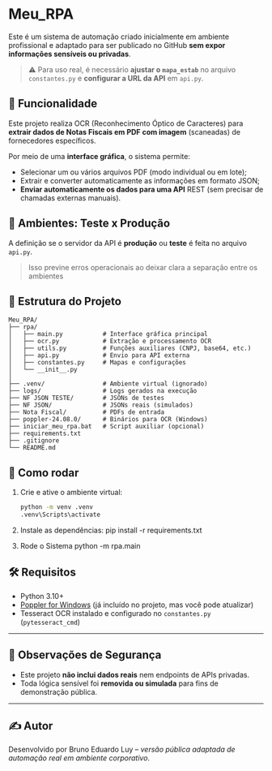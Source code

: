 # Meu_RPA

Este é um sistema de automação criado inicialmente em ambiente profissional e adaptado para ser publicado no GitHub **sem expor informações sensíveis ou privadas**. 

> ⚠️ Para uso real, é necessário **ajustar o `mapa_estab`** no arquivo `constantes.py` e **configurar a URL da API** em `api.py`.


## 🧠 Funcionalidade

Este projeto realiza OCR (Reconhecimento Óptico de Caracteres) para **extrair dados de Notas Fiscais em PDF com imagem** (scaneadas) de fornecedores específicos.

Por meio de uma **interface gráfica**, o sistema permite:

- Selecionar um ou vários arquivos PDF (modo individual ou em lote);
- Extrair e converter automaticamente as informações em formato JSON;
- **Enviar automaticamente os dados para uma API** REST (sem precisar de chamadas externas manuais).

## 🔁 Ambientes: Teste x Produção

A definição se o servidor da API é **produção** ou **teste** é feita no arquivo `api.py`.

> Isso previne erros operacionais ao deixar clara a separação entre os ambientes

## 📁 Estrutura do Projeto

```
Meu_RPA/
├── rpa/
│   ├── main.py           # Interface gráfica principal
│   ├── ocr.py            # Extração e processamento OCR
│   ├── utils.py          # Funções auxiliares (CNPJ, base64, etc.)
│   ├── api.py            # Envio para API externa
│   ├── constantes.py     # Mapas e configurações
│   └── __init__.py
│
├── .venv/                # Ambiente virtual (ignorado)
├── logs/                 # Logs gerados na execução
├── NF JSON TESTE/        # JSONs de testes
├── NF JSON/              # JSONs reais (simulados)
├── Nota Fiscal/          # PDFs de entrada
├── poppler-24.08.0/      # Binários para OCR (Windows)
├── iniciar_meu_rpa.bat   # Script auxiliar (opcional)
├── requirements.txt
├── .gitignore
└── README.md
```

## 🚀 Como rodar

1. Crie e ative o ambiente virtual:
   ```bash
   python -m venv .venv
   .venv\Scripts\activate

2. Instale as dependências:
    pip install -r requirements.txt

3. Rode o Sistema
    python -m rpa.main

## 🛠 Requisitos

- Python 3.10+
- [Poppler for Windows](https://github.com/oschwartz10612/poppler-windows/releases) (já incluído no projeto, mas você pode atualizar)
- Tesseract OCR instalado e configurado no `constantes.py` (`pytesseract_cmd`)

---

## 🔐 Observações de Segurança

- Este projeto **não inclui dados reais** nem endpoints de APIs privadas.
- Toda lógica sensível foi **removida ou simulada** para fins de demonstração pública.

---

## ✍️ Autor

Desenvolvido por Bruno Eduardo Luy – *versão pública adaptada de automação real em ambiente corporativo*.


